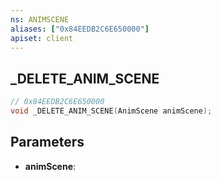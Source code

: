 ```yaml
---
ns: ANIMSCENE
aliases: ["0x84EEDB2C6E650000"]
apiset: client
---
```

## _DELETE_ANIM_SCENE

```c
// 0x84EEDB2C6E650000
void _DELETE_ANIM_SCENE(AnimScene animScene);
```


## Parameters
* **animScene**: